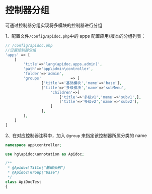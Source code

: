 # 控制器分组

可通过控制器分组实现将多模块的控制器进行分组

1、配置文件`/config/apidoc.php`中的 apps 配置应用/版本的分组列表：

```php
// /config/apidoc.php
//设置控制器分组
'apps' => [
    [
        'title'=>'lang(apidoc.apps.admin)',
        'path'=>'app\admin\controller',
        'folder'=>'admin',
        'groups'             => [
                ['title'=>'基础模块','name'=>'base'],
                ['title'=>'多级模块','name'=>'subMenu',
                    'children'=>[
                        ['title'=>'多级v1','name'=>'subv1',],
                        ['title'=>'多级v2','name'=>'subv2'],
                    ]
                ],
        ],
    ]
]
```

2、在对应控制器注释中，加入 `@group` 来指定该控制器所属分类的 name

```php
namespace app\controller;

use hg\apidoc\annotation as Apidoc;

/**
 * @Apidoc\Title("基础示例")
 * @Apidoc\Group("base")
 */
class ApiDocTest
{ 
```